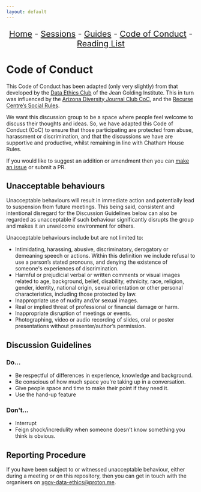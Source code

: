 ```yaml
---
layout: default
---
```


<center>
<p align="center" style="font-size:22px">
<a href="https://data-ethics-and-society.github.io/data-ethics-and-society-reading-group">Home</a> 
- <a href="https://data-ethics-and-society.github.io/data-ethics-and-society-reading-group/SESSIONS.html">Sessions</a> 
- <a href="https://data-ethics-and-society.github.io/data-ethics-and-society-reading-group/Guides/guides.html">Guides</a> 
- <a href="https://data-ethics-and-society.github.io/data-ethics-and-society-reading-group/code-of-conduct.html">Code of Conduct</a> 
- <a href="https://data-ethics-and-society.github.io/data-ethics-and-society-reading-group/READING-LIST.html">Reading List</a>
</p>
</center>

# Code of Conduct

This Code of Conduct has been adapted (only very slightly) from that developed by the [Data Ethics Club](http://www.bristol.ac.uk/golding/what-we-do/data-governance-and-reproducibility/) of the Jean Golding Institute. This in turn was influenced by the [Arizona Diversity Journal Club CoC](https://www.as.arizona.edu/diversity_coffee/#two), and the [Recurse Centre’s Social Rules](https://www.recurse.com/manual#sub-sec-social-rules).

We want this discussion group to be a space where people feel welcome to discuss their thoughts and ideas. So, we have adapted this Code of Conduct (CoC) to ensure that those participating are protected from abuse, harassment or discrimination, and that the discussions we have are supportive and productive, whilst remaining in line with Chatham House Rules.

If you would like to suggest an addition or amendment then you can [make an issue](https://github.com/ukgovdatascience/data-ethics-and-society-reading-group/issues/new/choose) or submit a PR.

## Unacceptable behaviours

Unacceptable behaviours will result in immediate action and potentially lead to suspension from future meetings.
This being said, consistent and intentional disregard for the Discussion Guidelines below can also be regarded as unacceptable if such behaviour significantly disrupts the group and makes it an unwelcome environment for others.

Unacceptable behaviours include but are not limited to:

* Intimidating, harassing, abusive, discriminatory, derogatory or demeaning speech or actions. Within this definition we include refusal to use a person’s stated pronouns, and denying the existence of someone's experiences of discrimination.
* Harmful or prejudicial verbal or written comments or visual images related to age, background, belief, disability, ethnicity, race, religion, gender, identity, national origin, sexual orientation or other personal characteristics, including those protected by law.
* Inappropriate use of nudity and/or sexual images.
* Real or implied threat of professional or financial damage or harm.
* Inappropriate disruption of meetings or events.
* Photographing, video or audio recording of slides, oral or poster presentations without presenter/author’s permission.

## Discussion Guidelines

### Do…

* Be respectful of differences in experience, knowledge and background.
* Be conscious of how much space you're taking up in a conversation.
* Give people space and time to make their point if they need it.
* Use the hand-up feature

### Don't…

* Interrupt
* Feign shock/incredulity when someone doesn’t know something you think is obvious.

## Reporting Procedure

If you have been subject to or witnessed unacceptable behaviour, either during a meeting or on this repository, then you can get in touch with the organisers on [xgov-data-ethics@proton.me](mailto:xgov-data-ethics@proton.me).
